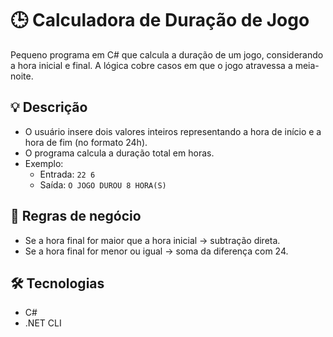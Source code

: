 # 🕒 Calculadora de Duração de Jogo

Pequeno programa em C# que calcula a duração de um jogo, considerando a hora inicial e final. A lógica cobre casos em que o jogo atravessa a meia-noite.

## 💡 Descrição

- O usuário insere dois valores inteiros representando a hora de início e a hora de fim (no formato 24h).
- O programa calcula a duração total em horas.
- Exemplo:  
  - Entrada: `22 6`  
  - Saída: `O JOGO DUROU 8 HORA(S)`

## 📌 Regras de negócio

- Se a hora final for maior que a hora inicial → subtração direta.
- Se a hora final for menor ou igual → soma da diferença com 24.

## 🛠️ Tecnologias

- C#
- .NET CLI
